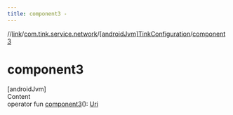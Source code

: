 ```yaml
---
title: component3 -
---
```

//[link](../../index.md)/[com.tink.service.network](../index.md)/[[androidJvm]TinkConfiguration](index.md)/[component3](component3.md)



# component3  
[androidJvm]  
Content  
operator fun [component3](component3.md)(): [Uri](https://developer.android.com/reference/kotlin/android/net/Uri.html)  



